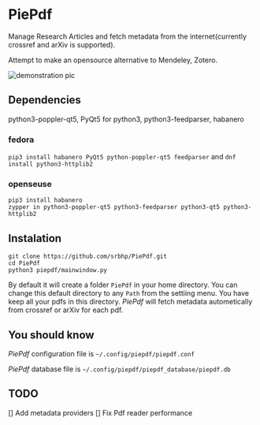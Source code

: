 # PiePdf

Manage Research Articles  and fetch metadata from the internet(currently crossref and arXiv is supported). 

Attempt to  make an opensource alternative to Mendeley, Zotero.

![demonstration pic](https://github.com/srbhp/PiePdf/raw/master/Screenshot.png)
## Dependencies 
python3-poppler-qt5, PyQt5 for python3, python3-feedparser, habanero

### fedora

`pip3 install habanero PyQt5 python-poppler-qt5 feedparser` and `dnf install python3-httplib2`


### openseuse

```
pip3 install habanero 
zypper in python3-poppler-qt5 python3-feedparser python3-qt5 python3-httplib2
```

## Instalation 
```
git clone https://github.com/srbhp/PiePdf.git
cd PiePdf
python3 piepdf/mainwindow.py
```
By default it will create a folder `PiePdf`
 in your home directory. You can change this default directory to any `Path` from the settiing menu.
 You have keep all your pdfs in this directory. *PiePdf* will fetch metadata autometically 
 from crossref or arXiv for each pdf.

## You should know 
*PiePdf* configuration file is `~/.config/piepdf/piepdf.conf`

*PiePdf* database file is `~/.config/piepdf/piepdf_database/piepdf.db`


## TODO 

[] Add metadata providers 
[] Fix Pdf reader performance 
